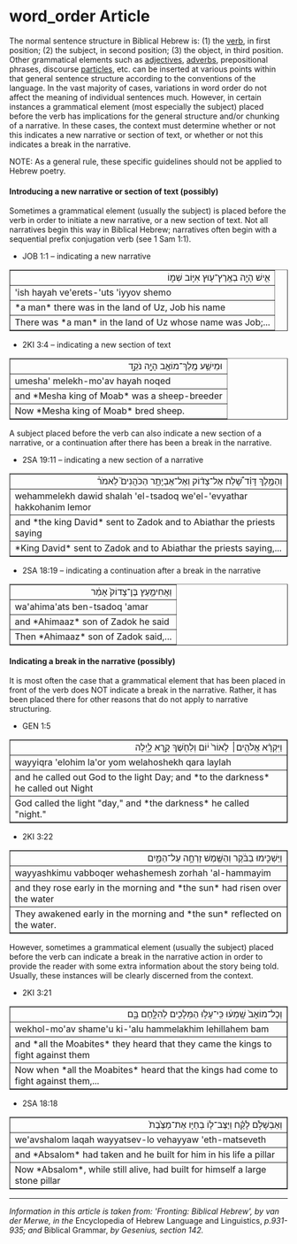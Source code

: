 # word_order Article

The normal sentence structure in Biblical Hebrew is: (1) the [verb](https://git.door43.org/Door43/en-uhg/src/master/content/verb/02.md), in first position; (2) the subject, in second position; (3) the object, in third position. Other grammatical elements such as [adjectives](https://git.door43.org/Door43/en-uhg/src/master/content/adjective/02.md), [adverbs](https://git.door43.org/Door43/en-uhg/src/master/content/adverb/02.md), prepositional phrases, discourse [particles](https://git.door43.org/Door43/en-uhg/src/master/content/particle/02.md), etc. can be inserted at various points within that general sentence structure according to the conventions of the language. In the vast majority of cases, variations in word order do not affect the meaning of individual sentences much. However, in certain instances a grammatical element (most especially the subject) placed before the verb has implications for the general structure and/or chunking of a narrative. In these cases, the context must determine whether or not this indicates a new narrative or section of text, or whether or not this indicates a break in the narrative.

NOTE: As a general rule, these specific guidelines should not be applied to Hebrew poetry.

#### Introducing a new narrative or section of text (possibly)

Sometimes a grammatical element (usually the subject) is placed before the verb in order to initiate a new narrative, or a new section of text. Not all narratives begin this way in Biblical Hebrew; narratives often begin with a sequential prefix conjugation verb (see 1 Sam 1:1).

* JOB 1:1 – indicating a new narrative
<table border="1" class="docutils">
<colgroup>
<col width="100%" />
</colgroup>
<tbody valign="top">
<tr class="row-odd" align="right"><td>אִ֛ישׁ הָיָ֥ה בְאֶֽרֶץ־ע֖וּץ אִיּ֣וֹב שְׁמ֑וֹ</td>
</tr>
<tr class="row-even"><td>'ish hayah ve'erets-'uts 'iyyov shemo</td>
</tr>
<tr class="row-odd"><td>*a man* there was in the land of Uz, Job his name</td>
</tr>
<tr class="row-even"><td>There was *a man* in the land of Uz whose name was Job;...</td>
</tr>
</tbody>
</table>

* 2KI 3:4 – indicating a new section of text
<table border="1" class="docutils">
<colgroup>
<col width="100%" />
</colgroup>
<tbody valign="top">
<tr class="row-odd" align="right"><td>וּמֵישַׁ֥ע מֶֽלֶךְ־מוֹאָ֖ב הָיָ֣ה נֹקֵ֑ד</td>
</tr>
<tr class="row-even"><td>umesha' melekh-mo'av hayah noqed</td>
</tr>
<tr class="row-odd"><td>and *Mesha king of Moab* was a sheep-breeder</td>
</tr>
<tr class="row-even"><td>Now *Mesha king of Moab* bred sheep.</td>
</tr>
</tbody>
</table>

A subject placed before the verb can also indicate a new section of a narrative, or a continuation after there has been a break in the narrative.

* 2SA 19:11 – indicating a new section of a narrative
<table border="1" class="docutils">
<colgroup>
<col width="100%" />
</colgroup>
<tbody valign="top">
<tr class="row-odd" align="right"><td>וְהַמֶּ֣לֶךְ דָּוִ֗ד שָׁ֠לַח אֶל־צָד֨וֹק וְאֶל־אֶבְיָתָ֥ר הַכֹּהֲנִים֮ לֵאמֹר֒</td>
</tr>
<tr class="row-even"><td>wehammelekh dawid shalah 'el-tsadoq we'el-'evyathar hakkohanim lemor</td>
</tr>
<tr class="row-odd"><td>and *the king David* sent to Zadok and to Abiathar the priests saying</td>
</tr>
<tr class="row-even"><td>*King David* sent to Zadok and to Abiathar the priests saying,...</td>
</tr>
</tbody>
</table>

* 2SA 18:19 – indicating a continuation after a break in the narrative
<table border="1" class="docutils">
<colgroup>
<col width="100%" />
</colgroup>
<tbody valign="top">
<tr class="row-odd" align="right"><td>וַאֲחִימַ֤עַץ בֶּן־צָדוֹק֙ אָמַ֔ר</td>
</tr>
<tr class="row-even"><td>wa'ahima'ats ben-tsadoq 'amar</td>
</tr>
<tr class="row-odd"><td>and *Ahimaaz* son of Zadok he said</td>
</tr>
<tr class="row-even"><td>Then *Ahimaaz* son of Zadok said,...</td>
</tr>
</tbody>
</table>

#### Indicating a break in the narrative (possibly)

It is most often the case that a grammatical element that has been placed in front of the verb does NOT indicate a break in the narrative.  Rather, it has been placed there for other reasons that do not apply to narrative structuring.

* GEN 1:5
<table border="1" class="docutils">
<colgroup>
<col width="100%" />
</colgroup>
<tbody valign="top">
<tr class="row-odd" align="right"><td>וַיִּקְרָ֨א אֱלֹהִ֤ים׀ לָאוֹר֙ י֔וֹם וְלַחֹ֖שֶׁךְ קָ֣רָא לָ֑יְלָה</td>
</tr>
<tr class="row-even"><td>wayyiqra 'elohim la'or yom welahoshekh qara laylah</td>
</tr>
<tr class="row-odd"><td>and he called out God to the light Day; and *to the darkness* he called out Night</td>
</tr>
<tr class="row-even"><td>God called the light "day," and *the darkness* he called "night."</td>
</tr>
</tbody>
</table>

* 2KI 3:22
<table border="1" class="docutils">
<colgroup>
<col width="100%" />
</colgroup>
<tbody valign="top">
<tr class="row-odd" align="right"><td>וַיַּשְׁכִּ֣ימוּ בַבֹּ֔קֶר וְהַשֶּׁ֖מֶשׁ זָרְחָ֣ה עַל־הַמָּ֑יִם</td>
</tr>
<tr class="row-even"><td>wayyashkimu vabboqer wehashemesh zorhah 'al-hammayim</td>
</tr>
<tr class="row-odd"><td>and they rose early in the morning and *the sun* had risen over the water</td>
</tr>
<tr class="row-even"><td>They awakened early in the morning and *the sun* reflected on the water.</td>
</tr>
</tbody>
</table>

However, sometimes a grammatical element (usually the subject) placed before the verb can indicate a break in the narrative action in order to provide the reader with some extra information about the story being told. Usually, these instances will be clearly discerned from the context.

* 2KI 3:21
<table border="1" class="docutils">
<colgroup>
<col width="100%" />
</colgroup>
<tbody valign="top">
<tr class="row-odd" align="right"><td>וְכָל־מוֹאָב֙ שָֽׁמְע֔וּ כִּֽי־עָל֥וּ הַמְּלָכִ֖ים לְהִלָּ֣חֶם בָּ֑ם</td>
</tr>
<tr class="row-even"><td>wekhol-mo'av shame'u ki-'alu hammelakhim lehillahem bam</td>
</tr>
<tr class="row-odd"><td>and *all the Moabites* they heard that they came the kings to fight against them</td>
</tr>
<tr class="row-even"><td>Now when *all the Moabites* heard that the kings had come to fight against them,...</td>
</tr>
</tbody>
</table>

* 2SA 18:18
<table border="1" class="docutils">
<colgroup>
<col width="100%" />
</colgroup>
<tbody valign="top">
<tr class="row-odd" align="right"><td>וְאַבְשָׁלֹ֣ם לָקַ֗ח וַיַּצֶּב־ל֤וֹ בְחַיָּו אֶת־מַצֶּ֙בֶת֙</td>
</tr>
<tr class="row-even"><td>we'avshalom laqah wayyatsev-lo vehayyaw 'eth-matseveth</td>
</tr>
<tr class="row-odd"><td>and *Absalom* had taken and he built for him in his life a pillar</td>
</tr>
<tr class="row-even"><td>Now *Absalom*, while still alive, had built for himself a large stone pillar</td>
</tr>
</tbody>
</table>

-------------------
*Information in this article is taken from: 'Fronting: Biblical Hebrew', by van der Merwe, in the* Encyclopedia of Hebrew Language and Linguistics, *p.931-935; and* Biblical Grammar, *by Gesenius, section 142.*